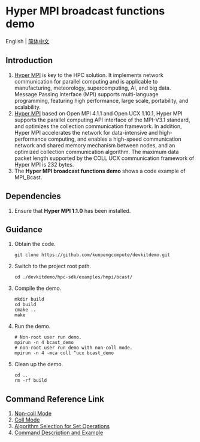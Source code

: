 # **Hyper MPI broadcast functions demo**

English | [简体中文](README.md)

## Introduction

1. [Hyper MPI](https://www.hikunpeng.com/en/developer/hpc/hypermpi) is key to the HPC solution. It implements network
   communication for parallel computing and is applicable to manufacturing, meteorology, supercomputing, AI, and big
   data. Message Passing Interface (MPI) supports multi-language programming, featuring high performance, large scale,
   portability, and scalability.
2. [Hyper MPI](https://www.hikunpeng.com/en/developer/hpc/hypermpi) based on Open MPI 4.1.1 and Open UCX 1.10.1, Hyper
   MPI supports the parallel computing API interface of the MPI-V3.1 standard, and optimizes the collection
   communication framework. In addition, Hyper MPI accelerates the network for data-intensive and high-performance
   computing, and enables a high-speed communication network and shared memory mechanism between nodes, and an optimized
   collection communication algorithm. The maximum data packet length supported by the COLL UCX communication framework
   of Hyper MPI is 232 bytes.
3. The **Hyper MPI broadcast functions demo** shows a code example of MPI_Bcast.

## Dependencies

1. Ensure that **Hyper MPI 1.1.0** has been installed.

## Guidance

1. Obtain the code.

   ```shell
   git clone https://github.com/kunpengcompute/devkitdemo.git
   ```

2. Switch to the project root path.

   ```shell
   cd ./devkitdemo/hpc-sdk/examples/hmpi/bcast/
   ```

3. Compile the demo.

   ```shell
   mkdir build
   cd build
   cmake ..
   make
   ```

4. Run the demo.

   ```shell
   # Non-root user run demo.
   mpirun -n 4 bcast_demo
   # non-root user run demo with non-coll mode.
   mpirun -n 4 -mca coll ^ucx bcast_demo
   ```

5. Clean up the demo.

   ```shell
   cd ..
   rm -rf build
   ```

## Command Reference Link

1. [Non-coll Mode](https://support.huaweicloud.com/intl/en-us/usermanual-kunpenghpcs/userg_huaweimpi_0014.html)
2. [Coll Mode](https://support.huaweicloud.com/intl/en-us/usermanual-kunpenghpcs/userg_huaweimpi_0015.html)
3. [Algorithm Selection for Set Operations](https://support.huaweicloud.com/intl/en-us/usermanual-kunpenghpcs/userg_huaweimpi_0016.html)
4. [Command Description and Example](https://support.huaweicloud.com/intl/en-us/usermanual-kunpenghpcs/userg_huaweimpi_0031.html)